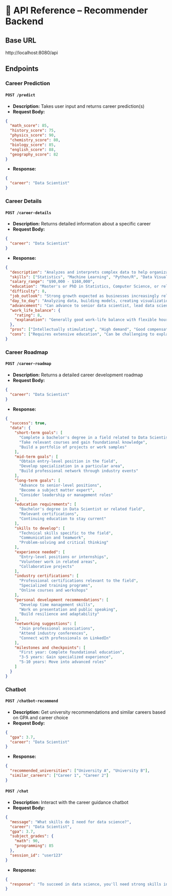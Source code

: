 # 📡 API Reference – Recommender Backend

## Base URL
http://localhost:8080/api

## Endpoints

### Career Prediction

#### `POST /predict`
- **Description:** Takes user input and returns career prediction(s)
- **Request Body:**
```json
{
  "math_score": 85,
  "history_score": 75,
  "physics_score": 90,
  "chemistry_score": 80,
  "biology_score": 85,
  "english_score": 88,
  "geography_score": 82
}
```
- **Response:**
```json
{
  "career": "Data Scientist"
}
```

### Career Details

#### `POST /career-details`
- **Description:** Returns detailed information about a specific career
- **Request Body:**
```json
{
  "career": "Data Scientist"
}
```
- **Response:**
```json
{
  "description": "Analyzes and interprets complex data to help organizations make better decisions.",
  "skills": ["Statistics", "Machine Learning", "Python/R", "Data Visualization"],
  "salary_range": "$90,000 - $160,000",
  "education": "Master's or PhD in Statistics, Computer Science, or related field",
  "difficulty": 8,
  "job_outlook": "Strong growth expected as businesses increasingly rely on data-driven decision making.",
  "day_to_day": "Analyzing data, building models, creating visualizations, presenting findings to stakeholders.",
  "advancement": "Can advance to senior data scientist, lead data scientist, or management positions.",
  "work_life_balance": {
    "rating": 8,
    "explanation": "Generally good work-life balance with flexible hours in many organizations."
  },
  "pros": ["Intellectually stimulating", "High demand", "Good compensation", "Opportunity to make business impact"],
  "cons": ["Requires extensive education", "Can be challenging to explain complex concepts", "May involve cleaning messy data"]
}
```

### Career Roadmap

#### `POST /career-roadmap`
- **Description:** Returns a detailed career development roadmap
- **Request Body:**
```json
{
  "career": "Data Scientist"
}
```
- **Response:**
```json
{
  "success": true,
  "data": {
    "short-term goals": [
      "Complete a bachelor's degree in a field related to Data Scientist",
      "Take relevant courses and gain foundational knowledge",
      "Build a portfolio of projects or work samples"
    ],
    "mid-term goals": [
      "Obtain entry-level position in the field",
      "Develop specialization in a particular area",
      "Build professional network through industry events"
    ],
    "long-term goals": [
      "Advance to senior-level positions",
      "Become a subject matter expert",
      "Consider leadership or management roles"
    ],
    "education requirements": [
      "Bachelor's degree in Data Scientist or related field",
      "Relevant certifications",
      "Continuing education to stay current"
    ],
    "skills to develop": [
      "Technical skills specific to the field",
      "Communication and teamwork",
      "Problem-solving and critical thinking"
    ],
    "experience needed": [
      "Entry-level positions or internships",
      "Volunteer work in related areas",
      "Collaborative projects"
    ],
    "industry certifications": [
      "Professional certifications relevant to the field",
      "Specialized training programs",
      "Online courses and workshops"
    ],
    "personal development recommendations": [
      "Develop time management skills",
      "Work on presentation and public speaking",
      "Build resilience and adaptability"
    ],
    "networking suggestions": [
      "Join professional associations",
      "Attend industry conferences",
      "Connect with professionals on LinkedIn"
    ],
    "milestones and checkpoints": [
      "First year: Complete foundational education",
      "3-5 years: Gain specialized experience",
      "5-10 years: Move into advanced roles"
    ]
  }
}
```

### Chatbot

#### `POST /chatbot-recommend`
- **Description:** Get university recommendations and similar careers based on GPA and career choice
- **Request Body:**
```json
{
  "gpa": 3.7,
  "career": "Data Scientist"
}
```
- **Response:**
```json
{
  "recommended_universities": ["University A", "University B"],
  "similar_careers": ["Career 1", "Career 2"]
}
```

#### `POST /chat`
- **Description:** Interact with the career guidance chatbot
- **Request Body:**
```json
{
  "message": "What skills do I need for data science?",
  "career": "Data Scientist",
  "gpa": 3.7,
  "subject_grades": {
    "math": 90,
    "programming": 85
  },
  "session_id": "user123"
}
```
- **Response:**
```json
{
  "response": "To succeed in data science, you'll need strong skills in statistics, programming (particularly Python or R), and data visualization..."
}
``` 